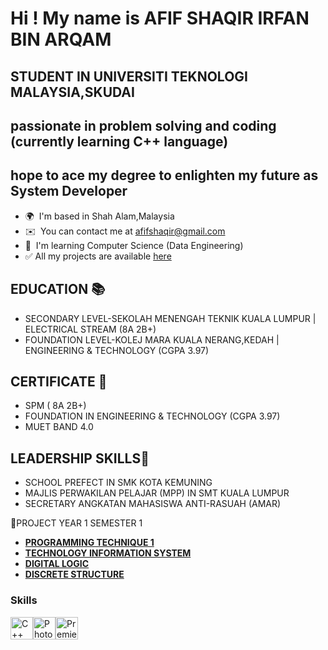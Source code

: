 Hi ! My name is AFIF SHAQIR IRFAN BIN ARQAM
============================================

STUDENT IN UNIVERSITI TEKNOLOGI MALAYSIA,SKUDAI
----------------------------------------
passionate in problem solving and coding (currently learning C++ language)
----------------------------------------
hope to ace my degree to enlighten my future as System Developer
----------------------------------------

* 🌍  I'm based in Shah Alam,Malaysia
* ✉️  You can contact me at [afifshaqir@gmail.com](mailto:afifshaqir@gmail.com)
* 🧠  I'm learning Computer Science (Data Engineering)
* ✅  All my projects are available [here](https://afifshaqir.github.io/afifshaqir.github.ios/)

EDUCATION 📚
------------------------
*  SECONDARY LEVEL-SEKOLAH MENENGAH TEKNIK KUALA LUMPUR | ELECTRICAL STREAM (8A 2B+)
*  FOUNDATION LEVEL-KOLEJ MARA KUALA NERANG,KEDAH        | ENGINEERING & TECHNOLOGY (CGPA 3.97)

CERTIFICATE 📜
------------------------
* SPM ( 8A 2B+)
* FOUNDATION IN ENGINEERING & TECHNOLOGY (CGPA 3.97)
* MUET BAND 4.0

LEADERSHIP SKILLS🔑
------------------------
* SCHOOL PREFECT IN SMK KOTA KEMUNING
* MAJLIS PERWAKILAN PELAJAR (MPP) IN SMT KUALA LUMPUR
* SECRETARY ANGKATAN MAHASISWA ANTI-RASUAH (AMAR)

📍PROJECT YEAR 1 SEMESTER 1 
* <b>[PROGRAMMING TECHNIQUE 1](https://github.com/afifshaqir/PROGRAMMING-TECHNIQUE)</b>
* <b>[TECHNOLOGY INFORMATION SYSTEM](https://github.com/afifshaqir/TECHNOLOGY-INFORMATION-SYSYTEM-)</b>
* <b>[DIGITAL LOGIC](https://github.com/afifshaqir/DIGITAL-LOGIC-1)</b>
* <b>[DISCRETE STRUCTURE](https://github.com/afifshaqir/DISCRETE-STRUCTURE)</b>


### Skills


<p align="left">
<a href="https://docs.microsoft.com/en-us/cpp/?view=msvc-170" target="_blank" rel="noreferrer"><img src="https://raw.githubusercontent.com/danielcranney/readme-generator/main/public/icons/skills/cplusplus-colored.svg" width="36" height="36" alt="C++" /></a><a href="https://www.adobe.com/uk/products/photoshop.html" target="_blank" rel="noreferrer"><img src="https://raw.githubusercontent.com/danielcranney/readme-generator/main/public/icons/skills/photoshop-colored.svg" width="36" height="36" alt="Photoshop" /></a><a href="https://www.adobe.com/uk/products/premiere.html" target="_blank" rel="noreferrer"><img src="https://raw.githubusercontent.com/danielcranney/readme-generator/main/public/icons/skills/premierepro-colored.svg" width="36" height="36" alt="Premiere Pro" /></a>
</p>

